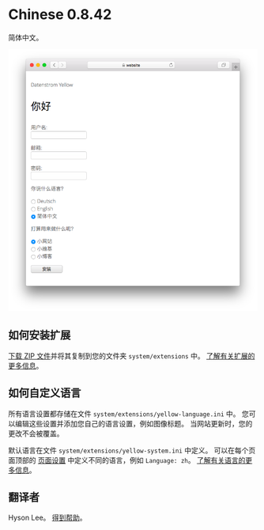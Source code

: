 # Chinese 0.8.42

简体中文。

<p align="center"><img src="chinese-screenshot.png?raw=true" alt="截屏"></p>

## 如何安装扩展

[下载 ZIP 文件](https://github.com/datenstrom/yellow-extensions/raw/main/downloads/chinese.zip)并将其复制到您的文件夹 `system/extensions` 中。 [了解有关扩展的更多信息](https://github.com/annaesvensson/yellow-update)。

## 如何自定义语言

所有语言设置都存储在文件 `system/extensions/yellow-language.ini` 中。 您可以编辑这些设置并添加您自己的语言设置，例如图像标题。 当网站更新时，您的更改不会被覆盖。

默认语言在文件 `system/extensions/yellow-system.ini` 中定义。 可以在每个页面顶部的 [页面设置](https://github.com/annaesvensson/yellow-core#settings-page) 中定义不同的语言，例如 `Language: zh`。 [了解有关语言的更多信息](https://datenstrom.se/yellow/help/how-to-customise-a-language)。

## 翻译者

Hyson Lee。 [得到帮助](https://datenstrom.se/yellow/help/)。
